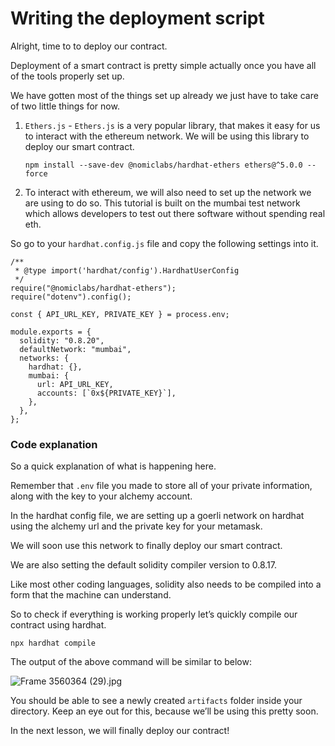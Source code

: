 ﻿# Writing the deployment script

Alright, time to to deploy our contract.

Deployment of a smart contract is pretty simple actually once you have all of the tools properly set up.

We have gotten most of the things set up already we just have to take care of two little things for now.

1. `Ethers.js` - `Ethers.js` is a very popular library, that makes it easy for us to interact with the ethereum network. We will be using this library to deploy our smart contract.
    ```
    npm install --save-dev @nomiclabs/hardhat-ethers ethers@^5.0.0 --force
    ```

2. To interact with ethereum, we will also need to set up the network we are using to do so. This tutorial is built on the mumbai test network which allows developers to test out there software without spending real eth.

So go to your `hardhat.config.js` file and copy the following settings into it.

```
/**
 * @type import('hardhat/config').HardhatUserConfig
 */
require("@nomiclabs/hardhat-ethers");
require("dotenv").config();

const { API_URL_KEY, PRIVATE_KEY } = process.env;

module.exports = {
  solidity: "0.8.20",
  defaultNetwork: "mumbai",
  networks: {
    hardhat: {},
    mumbai: {
      url: API_URL_KEY,
      accounts: [`0x${PRIVATE_KEY}`],
    },
  },
};
```

### Code explanation

So a quick explanation of what is happening here.

Remember that `.env` file you made to store all of your private information, along with the key to your alchemy account.

In the hardhat config file, we are setting up a goerli network on hardhat using the alchemy url and the private key for your metamask.

We will soon use this network to finally deploy our smart contract.

We are also setting the default solidity compiler version to 0.8.17.

Like most other coding languages, solidity also needs to be compiled into a form that the machine can understand.

So to check if everything is working properly let’s quickly compile our contract using hardhat.

```
npx hardhat compile
```

The output of the above command will be similar to below:

![Frame 3560364 (29).jpg](https://github.com/0xmetaschool/Learning-Projects/blob/main/assests_for_all/Launch%20your%20own%20epic%20NFT%20place/2%20Writing%20smart%20contract/2.%20Writing%20the%20deployment%20script/Frame_3560364_(29).jpg?raw=true)

You should be able to see a newly created `artifacts` folder inside your directory. Keep an eye out for this, because we’ll be using this pretty soon. 

In the next lesson, we will finally deploy our contract!
